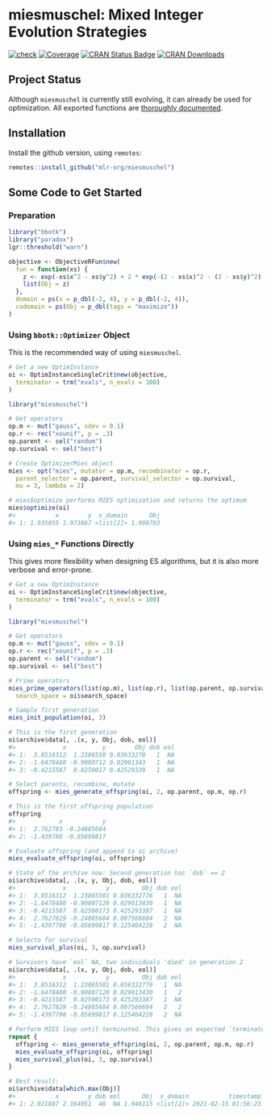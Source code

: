 
# miesmuschel: Mixed Integer Evolution Strategies

[![check](https://github.com/mlr-org/miesmuschel/actions/workflows/check.yml/badge.svg)](https://github.com/mlr-org/miesmuschel/actions/workflows/check.yml)
[![Coverage](https://codecov.io/github/mlr-org/miesmuschel/branch/master/graphs/badge.svg)](https://codecov.io/github/mlr-org/miesmuschel)
[![CRAN Status Badge](https://www.r-pkg.org/badges/version/miesmuschel)](https://CRAN.R-project.org/package=miesmuschel)
[![CRAN Downloads](https://cranlogs.r-pkg.org/badges/miesmuschel)](https://CRAN.R-project.org/package=miesmuschel)

## Project Status

Although `miesmuschel` is currently still evolving, it can already be used for optimization. All exported functions are [thoroughly documented](https://mlr-org.github.io/miesmuschel/reference/index.html).

## Installation

Install the github version, using `remotes`:

```r
remotes::install_github("mlr-org/miesmuschel")
```

## Some Code to Get Started

### Preparation

```r
library("bbotk")
library("paradox")
lgr::threshold("warn")

objective <- ObjectiveRFun$new(
  fun = function(xs) {
    z <- exp(-xs$x^2 - xs$y^2) + 2 * exp(-(2 - xs$x)^2 - (2 - xs$y)^2)
    list(Obj = z)
  },
  domain = ps(x = p_dbl(-2, 4), y = p_dbl(-2, 4)),
  codomain = ps(Obj = p_dbl(tags = "maximize"))
)
```

### Using `bbotk::Optimizer` Object

This is the recommended way of using `miesmuschel`.

```r
# Get a new OptimInstance
oi <- OptimInstanceSingleCrit$new(objective,
  terminator = trm("evals", n_evals = 100)
)

library("miesmuschel")

# Get operators
op.m <- mut("gauss", sdev = 0.1)
op.r <- rec("xounif", p = .3)
op.parent <- sel("random")
op.survival <- sel("best")

# Create OptimizerMies object
mies <- opt("mies", mutator = op.m, recombinator = op.r,
  parent_selector = op.parent, survival_selector = op.survival,
  mu = 3, lambda = 2)

# mies$optimize performs MIES optimization and returns the optimum
mies$optimize(oi)
#>           x        y  x_domain      Obj
#> 1: 1.935055 1.973867 <list[2]> 1.990703
```

### Using `mies_*` Functions Directly

This gives more flexibility when designing ES algorithms, but it is also more verbose and error-prone.

```r
# Get a new OptimInstance
oi <- OptimInstanceSingleCrit$new(objective,
  terminator = trm("evals", n_evals = 100)
)

library("miesmuschel")

# Get operators
op.m <- mut("gauss", sdev = 0.1)
op.r <- rec("xounif", p = .3)
op.parent <- sel("random")
op.survival <- sel("best")

# Prime operators
mies_prime_operators(list(op.m), list(op.r), list(op.parent, op.survival),
  search_space = oi$search_space)

# Sample first generation
mies_init_population(oi, 3)

# This is the first generation
oi$archive$data[, .(x, y, Obj, dob, eol)]
#>             x          y        Obj dob eol
#> 1:  3.8516312  1.2386550 0.03633278   1  NA
#> 2: -1.6478480 -0.9080712 0.02901343   1  NA
#> 3: -0.4215587  0.8250017 0.42529339   1  NA

# Select parents, recombine, mutate
offspring <- mies_generate_offspring(oi, 2, op.parent, op.m, op.r)

# This is the first offspring population
offspring
#>            x           y
#> 1:  2.762783 -0.24885684
#> 2: -1.439780 -0.05699817

# Evaluate offspring (and append to oi archive)
mies_evaluate_offspring(oi, offspring)

# State of the archive now: Second generation has `dob` == 2 
oi$archive$data[, .(x, y, Obj, dob, eol)]
#>             x           y         Obj dob eol
#> 1:  3.8516312  1.23865501 0.036332776   1  NA
#> 2: -1.6478480 -0.90807120 0.029013430   1  NA
#> 3: -0.4215587  0.82500173 0.425293387   1  NA
#> 4:  2.7627829 -0.24885684 0.007566604   2  NA
#> 5: -1.4397798 -0.05699817 0.125404228   2  NA

# Selecto for survival
mies_survival_plus(oi, 3, op.survival)

# Survivors have `eol` NA, two individuals 'died' in generation 2
oi$archive$data[, .(x, y, Obj, dob, eol)]
#>             x           y         Obj dob eol
#> 1:  3.8516312  1.23865501 0.036332776   1  NA
#> 2: -1.6478480 -0.90807120 0.029013430   1   2
#> 3: -0.4215587  0.82500173 0.425293387   1  NA
#> 4:  2.7627829 -0.24885684 0.007566604   2   2
#> 5: -1.4397798 -0.05699817 0.125404228   2  NA

# Perform MIES loop until terminated. This gives an expected `terminated` error
repeat {
  offspring <- mies_generate_offspring(oi, 2, op.parent, op.m, op.r)
  mies_evaluate_offspring(oi, offspring)
  mies_survival_plus(oi, 3, op.survival)
}

# Best result:
oi$archive$data[which.max(Obj)]
#>           x        y dob eol      Obj  x_domain           timestamp batch_nr
#> 1: 2.021887 2.164051  46  NA 1.946115 <list[2]> 2021-02-15 01:56:23       46
```

